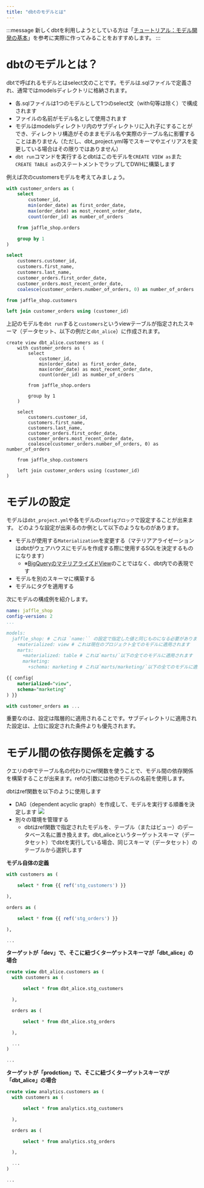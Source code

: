 ```yaml
---
title: "dbtのモデルとは"
---
```

:::message
新しくdbtを利用しようとしている方は「[チュートリアル：モデル開発の基本](https://zenn.dev/dbt_tokyo/books/537de43829f3a0/viewer/tutorial)」を参考に実際に作ってみることをおすすめします。
:::

# dbtのモデルとは？
dbtで呼ばれるモデルとはselect文のことです。モデルは.sqlファイルで定義され、通常ではmodelsディレクトリに格納されます。

- 各.sqlファイルは1つのモデルとして1つのselect文（with句等は除く）で構成されます
- ファイルの名前がモデル名として使用されます
- モデルはmodelsディレクトリ内のサブディレクトリに入れ子にすることができ、ディレクトリ構造がそのままモデル名や実際のテーブル名に影響することはありません（ただし、dbt_project.yml等でスキーマやエイリアスを変更している場合はその限りではありません）
- `dbt run`コマンドを実行するとdbtはこのモデルを`CREATE VIEW as`また`CREATE TABLE as`のステートメントでラップしてDWHに構築します

例えば次のcustomersモデルを考えてみましょう。

```models/customers.sql
with customer_orders as (
    select
        customer_id,
        min(order_date) as first_order_date,
        max(order_date) as most_recent_order_date,
        count(order_id) as number_of_orders

    from jaffle_shop.orders

    group by 1
)

select
    customers.customer_id,
    customers.first_name,
    customers.last_name,
    customer_orders.first_order_date,
    customer_orders.most_recent_order_date,
    coalesce(customer_orders.number_of_orders, 0) as number_of_orders

from jaffle_shop.customers

left join customer_orders using (customer_id)
```

上記のモデルを`dbt run`すると`customers`というviewテーブルが指定されたスキーマ（データセット、以下の例だと`dbt_alice`）に作成されます。

```
create view dbt_alice.customers as (
    with customer_orders as (
        select
            customer_id,
            min(order_date) as first_order_date,
            max(order_date) as most_recent_order_date,
            count(order_id) as number_of_orders

        from jaffle_shop.orders

        group by 1
    )

    select
        customers.customer_id,
        customers.first_name,
        customers.last_name,
        customer_orders.first_order_date,
        customer_orders.most_recent_order_date,
        coalesce(customer_orders.number_of_orders, 0) as number_of_orders

    from jaffle_shop.customers

    left join customer_orders using (customer_id)
)
```

# モデルの設定
モデルは`dbt_project.yml`や各モデルの`configブロック`で設定することが出来ます。
どのような設定が出来るのか例として以下のようなものがあります。

- モデルが使用する`Materialization`を変更する（マテリアアライゼーションはdbtがウェアハウスにモデルを作成する際に使用するSQLを決定するものになります）
  - ※[BigQueryのマテリアライズドView](https://cloud.google.com/blog/ja/products/data-analytics/bigquery-materialized-views-now-ga)のことではなく、dbt内での表現です
- モデルを別のスキーマに構築する
- モデルにタグを適用する

次にモデルの構成例を紹介します。
```yaml:dbt_project.yml
name: jaffle_shop
config-version: 2
...

models:
  jaffle_shop: # これは `name:`` の設定で指定した値と同じものになる必要があります
    +materialized: view # これは現在のプロジェクト全てのモデルに適用されます
    marts:
      +materialized: table # これは`marts/`以下の全てのモデルに適用されます
      marketing:
        +schema: marketing # これは`marts/marketing/`以下の全てのモデルに適用されます

```

```sql:models/customers.sql
{{ config(
    materialized="view",
    schema="marketing"
) }}

with customer_orders as ...
```

重要なのは、設定は階層的に適用されることです。サブディレクトリに適用された設定は、上位に設定された条件よりも優先されます。

# モデル間の依存関係を定義する
クエリの中でテーブル名の代わりにref関数を使うことで、モデル間の依存関係を構築することが出来ます。refの引数には他のモデルの名前を使用します。

dbtはref関数を以下のように使用します

- DAG（dependent acyclic graph）を作成して、モデルを実行する順番を決定します
![](https://storage.googleapis.com/zenn-user-upload/ee10d4f50389-20211203.png)
- 別々の環境を管理する
  - dbtはref関数で指定されたモデルを、テーブル（またはビュー）のデータベース名に置き換えます。dbt_aliceというターゲットスキーマ（データセット）でdbtを実行している場合、同じスキーマ（データセット）のテーブルから選択します

**モデル自体の定義**
```sql:models/customers.sql
with customers as (

    select * from {{ ref('stg_customers') }}

),

orders as (

    select * from {{ ref('stg_orders') }}

),

...

```
**ターゲットが「dev」で、そこに紐づくターゲットスキーマが「dbt_alice」の場合**
```sql
create view dbt_alice.customers as (
  with customers as (

      select * from dbt_alice.stg_customers

  ),

  orders as (

      select * from dbt_alice.stg_orders

  ),

  ...
)

...


```

**ターゲットが「prodction」で、そこに紐づくターゲットスキーマが「dbt_alice」の場合**
```sql
create view analytics.customers as (
  with customers as (

      select * from analytics.stg_customers

  ),

  orders as (

      select * from analytics.stg_orders

  ),

  ...
)

...
```